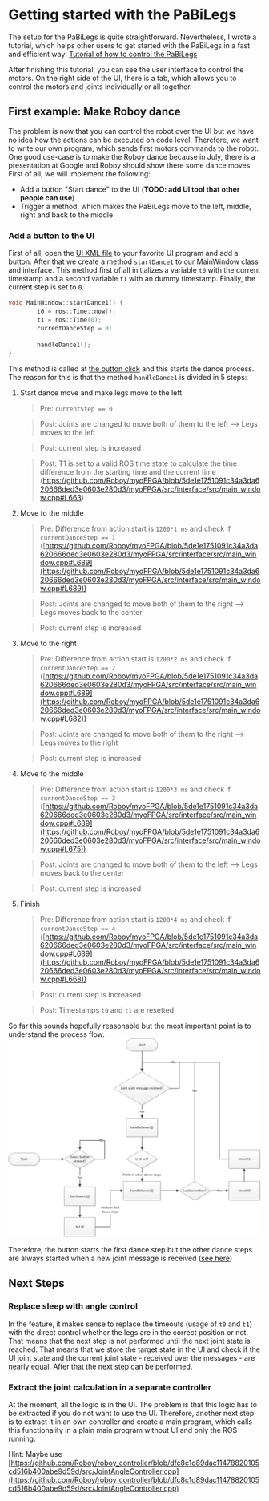 # Getting started with the PaBiLegs

The setup for the PaBiLegs is quite straightforward. Nevertheless, I wrote a tutorial, which helps
other users to get started with the PaBiLegs in a fast and efficient way:
[Tutorial of how to control the PaBiLegs](https://devanthro.atlassian.net/wiki/display/CO/Tutorial+of+how+to+control+the+PaBiLegs)

After finishing this tutorial, you can see the user interface to control the motors. On the right side of the UI, there is a tab, which allows you to
control the motors and joints individually or all together.

## First example: Make Roboy dance

The problem is now that you can control the robot over the UI but we have no idea how the actions can be executed on
code level. Therefore, we want to write our own program, which sends first motors commands to the robot. One good use-case is to make the Roboy dance because
in July, there is a presentation at Google and Roboy should show there some dance moves. First of all, we will implement the following:

 - Add a button "Start dance" to the UI (**TODO: add UI tool that other people can use**)
 - Trigger a method, which makes the PaBiLegs move to the left, middle, right and back to the middle

### Add a button to the UI

First of all, open the [UI XML file](https://github.com/Roboy/myoFPGA/blob/5de1e1751091c34a3da620666ded3e0603e280d3/myoFPGA/src/interface/ui/main_window.ui) to your favorite UI program and add a button. After that we create a method `startDance1` to our MainWindow class and interface.
This method first of all initializes a variable `t0` with the current timestamp and a second variable `t1` with an dummy timestamp. Finally, the current step is set to `0`.

```c++
void MainWindow::startDance1() {
        t0 = ros::Time::now();
        t1 = ros::Time(0);
        currentDanceStep = 0;

        handleDance1();
}
```

This method is called at [the button click](https://github.com/Roboy/myoFPGA/blob/5de1e1751091c34a3da620666ded3e0603e280d3/myoFPGA/src/interface/src/main_window.cpp#L75) and this starts the dance process.
The reason for this is that the method `handleDance1` is divided in 5 steps:

1. Start dance move and make legs move to the left

    > Pre: `currentStep == 0`

    > Post: Joints are changed to move both of them to the left --> Legs moves to the left

    > Post: current step is increased

    > Post: T1 is set to a valid ROS time state to calculate the time difference from the starting time and the current time (https://github.com/Roboy/myoFPGA/blob/5de1e1751091c34a3da620666ded3e0603e280d3/myoFPGA/src/interface/src/main_window.cpp#L663)

2. Move to the middle

    > Pre: Difference from action start is `1200*1 ms` and check if `currentDanceStep == 1` ([https://github.com/Roboy/myoFPGA/blob/5de1e1751091c34a3da620666ded3e0603e280d3/myoFPGA/src/interface/src/main_window.cpp#L689](https://github.com/Roboy/myoFPGA/blob/5de1e1751091c34a3da620666ded3e0603e280d3/myoFPGA/src/interface/src/main_window.cpp#L689))

    > Post: Joints are changed to move both of them to the right --> Legs moves back to the center

    > Post: current step is increased

3. Move to the right

    > Pre: Difference from action start is `1200*2 ms` and check if `currentDanceStep == 2` ([https://github.com/Roboy/myoFPGA/blob/5de1e1751091c34a3da620666ded3e0603e280d3/myoFPGA/src/interface/src/main_window.cpp#L689](https://github.com/Roboy/myoFPGA/blob/5de1e1751091c34a3da620666ded3e0603e280d3/myoFPGA/src/interface/src/main_window.cpp#L682))

    > Post: Joints are changed to move both of them to the right --> Legs moves to the right

    > Post: current step is increased

4. Move to the middle

    > Pre: Difference from action start is `1200*3 ms` and check if `currentDanceStep == 3` ([https://github.com/Roboy/myoFPGA/blob/5de1e1751091c34a3da620666ded3e0603e280d3/myoFPGA/src/interface/src/main_window.cpp#L689](https://github.com/Roboy/myoFPGA/blob/5de1e1751091c34a3da620666ded3e0603e280d3/myoFPGA/src/interface/src/main_window.cpp#L675))

    > Post: Joints are changed to move both of them to the left --> Legs moves back to the center

    > Post: current step is increased

5. Finish

    > Pre: Difference from action start is `1200*4 ms` and check if `currentDanceStep == 4` ([https://github.com/Roboy/myoFPGA/blob/5de1e1751091c34a3da620666ded3e0603e280d3/myoFPGA/src/interface/src/main_window.cpp#L689](https://github.com/Roboy/myoFPGA/blob/5de1e1751091c34a3da620666ded3e0603e280d3/myoFPGA/src/interface/src/main_window.cpp#L668))

    > Post: current step is increased

    > Post: Timestamps `t0` and `t1` are resetted


So far this sounds hopefully reasonable but the most important point is to understand the process flow.
![Roboy Dance Processes](./images/RoboyDanceProcesses.jpg)

Therefore, the button starts the first dance step but the other dance steps are always started when a new joint message is received ([see here](https://github.com/Roboy/myoFPGA/blob/5de1e1751091c34a3da620666ded3e0603e280d3/myoFPGA/src/interface/src/main_window.cpp#L216))

## Next Steps

### Replace sleep with angle control

In the feature, it makes sense to replace the timeouts (usage of `t0` and `t1`) with the direct control whether the legs are in the correct position or not. That means that the next step is not performed until the next
joint state is reached. That means that we store the target state in the UI and check if the UI joint state and the current joint state - received over the messages - are nearly equal. After that the next step can be performed.

### Extract the joint calculation in a separate controller

At the moment, all the logic is in the UI. The problem is that this logic has to be extracted if you do not want to use the UI. Therefore, another next step is to
extract it in an own controller and create a main program, which calls this functionality in a plain main program without UI and only the ROS running.

Hint: Maybe use [https://github.com/Roboy/roboy_controller/blob/dfc8c1d89dac11478820105cd516b400abe9d59d/src/JointAngleController.cpp](https://github.com/Roboy/roboy_controller/blob/dfc8c1d89dac11478820105cd516b400abe9d59d/src/JointAngleController.cpp)
